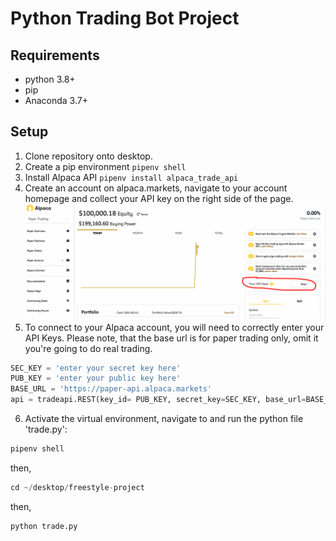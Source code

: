 # Python Trading Bot Project

## Requirements
+ python 3.8+
+ pip 
+ Anaconda 3.7+

## Setup

1. Clone repository onto desktop.
2. Create a pip environment ```pipenv shell```
3. Install Alpaca API ```pipenv install alpaca_trade_api```
4. Create an account on alpaca.markets, navigate to your account homepage and collect your API key on the right side of the page. 
![image](https://raw.githubusercontent.com/lk2344/freestyle-project/main/img.png)
5. To connect to your Alpaca account, you will need to correctly enter your API Keys. Please note, that the base url is for paper trading only, omit it you're going to do real trading.

```python
SEC_KEY = 'enter your secret key here' 
PUB_KEY = 'enter your public key here'
BASE_URL = 'https://paper-api.alpaca.markets' 
api = tradeapi.REST(key_id= PUB_KEY, secret_key=SEC_KEY, base_url=BASE_URL) 

```

6. Activate the virtual environment, navigate to and run the python file 'trade.py':
```python
pipenv shell
```
then,
```python
cd ~/desktop/freestyle-project
```
then,
```python
python trade.py
```